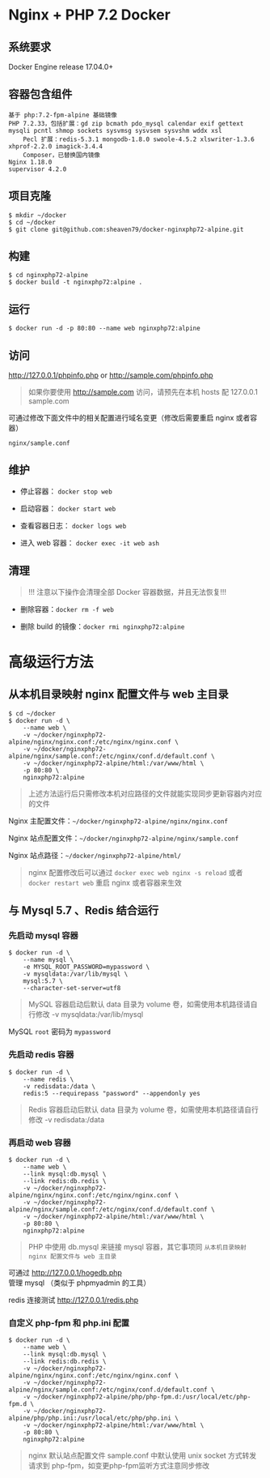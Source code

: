 # Nginx + PHP 7.2 Docker
## 系统要求
Docker Engine release 17.04.0+

## 容器包含组件

```
基于 php:7.2-fpm-alpine 基础镜像
PHP 7.2.33，包括扩展：gd zip bcmath pdo_mysql calendar exif gettext mysqli pcntl shmop sockets sysvmsg sysvsem sysvshm wddx xsl
	Pecl 扩展：redis-5.3.1 mongodb-1.8.0 swoole-4.5.2 xlswriter-1.3.6 xhprof-2.2.0 imagick-3.4.4 
	Composer，已替换国内镜像
Nginx 1.18.0
supervisor 4.2.0
```

## 项目克隆

```
$ mkdir ~/docker
$ cd ~/docker
$ git clone git@github.com:sheaven79/docker-nginxphp72-alpine.git
```

## 构建

```
$ cd nginxphp72-alpine
$ docker build -t nginxphp72:alpine .
```

## 运行

```
$ docker run -d -p 80:80 --name web nginxphp72:alpine
```

## 访问

http://127.0.0.1/phpinfo.php or http://sample.com/phpinfo.php

> 如果你要使用 http://sample.com 访问，请预先在本机 hosts 配 127.0.0.1 sample.com

可通过修改下面文件中的相关配置进行域名变更（修改后需要重启 nginx 或者容器）

```
nginx/sample.conf
```

## 维护
* 停止容器： `docker stop web`

* 启动容器： `docker start web`

* 查看容器日志： `docker logs web`

* 进入 web 容器： `docker exec -it web ash`

## 清理

>!!! 注意以下操作会清理全部 Docker 容器数据，并且无法恢复!!!

* 删除容器：`docker rm -f web`

* 删除 build 的镜像：`docker rmi nginxphp72:alpine`

# 高级运行方法
## 从本机目录映射 nginx 配置文件与 web 主目录

```
$ cd ~/docker
$ docker run -d \
	--name web \
    -v ~/docker/nginxphp72-alpine/nginx/nginx.conf:/etc/nginx/nginx.conf \
	-v ~/docker/nginxphp72-alpine/nginx/sample.conf:/etc/nginx/conf.d/default.conf \
	-v ~/docker/nginxphp72-alpine/html:/var/www/html \
	-p 80:80 \
    nginxphp72:alpine
```
> 上述方法运行后只需修改本机对应路径的文件就能实现同步更新容器内对应的文件

Nginx 主配置文件：`~/docker/nginxphp72-alpine/nginx/nginx.conf`

Nginx 站点配置文件：`~/docker/nginxphp72-alpine/nginx/sample.conf`

Nginx 站点路径：`~/docker/nginxphp72-alpine/html/`

> nginx 配置修改后可以通过 `docker exec web nginx -s reload` 或者 `docker restart web` 重启 nginx 或者容器来生效


## 与 Mysql 5.7 、Redis 结合运行

### 先启动 mysql 容器

```
$ docker run -d \
	--name mysql \
	-e MYSQL_ROOT_PASSWORD=mypassword \
	-v mysqldata:/var/lib/mysql \
	mysql:5.7 \
	--character-set-server=utf8
```

> MySQL 容器启动后默认 data 目录为 volume 卷，如需使用本机路径请自行修改 -v mysqldata:/var/lib/mysql

MySQL `root` 密码为 `mypassword`

### 先启动 redis 容器

```
$ docker run -d \
	--name redis \
	-v redisdata:/data \
	redis:5 --requirepass "password" --appendonly yes
```

> Redis 容器启动后默认 data 目录为 volume 卷，如需使用本机路径请自行修改 -v redisdata:/data

### 再启动 web 容器

```
$ docker run -d \
	--name web \
	--link mysql:db.mysql \
	--link redis:db.redis \
    -v ~/docker/nginxphp72-alpine/nginx/nginx.conf:/etc/nginx/nginx.conf \
	-v ~/docker/nginxphp72-alpine/nginx/sample.conf:/etc/nginx/conf.d/default.conf \
	-v ~/docker/nginxphp72-alpine/html:/var/www/html \
	-p 80:80 \
    nginxphp72:alpine
```

> PHP 中使用 db.mysql 来链接 mysql 容器，其它事项同 `从本机目录映射 nginx 配置文件与 web 主目录`

可通过 http://127.0.0.1/hogedb.php 管理 mysql （类似于 phpmyadmin 的工具）

redis 连接测试 http://127.0.0.1/redis.php

### 自定义 php-fpm 和 php.ini 配置
```
$ docker run -d \
	--name web \
	--link mysql:db.mysql \
	--link redis:db.redis \
    -v ~/docker/nginxphp72-alpine/nginx/nginx.conf:/etc/nginx/nginx.conf \
	-v ~/docker/nginxphp72-alpine/nginx/sample.conf:/etc/nginx/conf.d/default.conf \
	-v ~/docker/nginxphp72-alpine/php/php-fpm.d:/usr/local/etc/php-fpm.d \
    -v ~/docker/nginxphp72-alpine/php/php.ini:/usr/local/etc/php/php.ini \
	-v ~/docker/nginxphp72-alpine/html:/var/www/html \
	-p 80:80 \
    nginxphp72:alpine
```
> nginx 默认站点配置文件 sample.conf 中默认使用 unix socket 方式转发请求到 php-fpm，如变更php-fpm监听方式注意同步修改